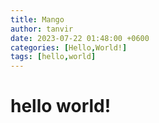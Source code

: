 ```yaml
---
title: Mango
author: tanvir
date: 2023-07-22 01:48:00 +0600
categories: [Hello,World!]
tags: [hello,world]
---
```


# hello world!

